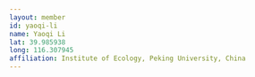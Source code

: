 ```yaml
---
layout: member
id: yaoqi-li
name: Yaoqi Li
lat: 39.985938
long: 116.307945
affiliation: Institute of Ecology, Peking University, China
---
```


